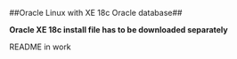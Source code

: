 ##Oracle Linux with XE 18c Oracle database##

**Oracle XE 18c install file has to be downloaded separately**

README in work

